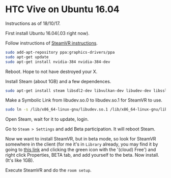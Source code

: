 # HTC Vive on Ubuntu 16.04

Instructions as of 18/10/17.

First install Ubuntu 16.04(.03 right now).

Follow instructions of [SteamVR instructions](https://github.com/ValveSoftware/SteamVR-for-Linux).

```bash
sudo add-apt-repository ppa:graphics-drivers/ppa
sudo apt-get update
sudo apt-get install nvidia-384 nvidia-384-dev
```

Reboot. Hope to not have destroyed your X.

Install Steam (about 1GB) and a few dependences.

```bash
sudo apt-get install steam libsdl2-dev libvulkan-dev libudev-dev libssl-dev zlib1g-dev python-pip
```

Make a Symbolic Link from libudev.so.0 to libudev.so.1 for SteamVR to use.

```bash
sudo ln -s /lib/x86_64-linux-gnu/libudev.so.1 /lib/x86_64-linux-gnu/libudev.so.0
```

Open Steam, wait for it to update, login.

Go to `Steam > Settings` and add Beta participation. It will reboot Steam.

Now we want to install SteamVR, but in beta mode, so look for SteamVR somewhere in the client (for me it's in `Library` already, you may find it by going to [this link](https://steamdb.info/app/250820/) and clicking the green icon with the '(cloud) Free') and right click
Properties, BETA tab, and add yourself to the beta. Now install. (It's like 1GB).

Execute SteamVR and do the `room setup`.


